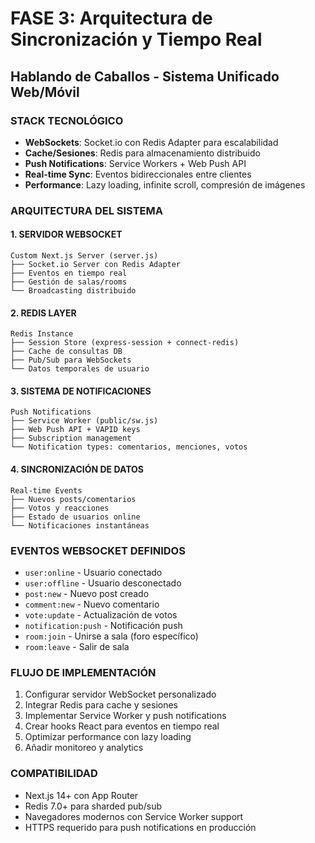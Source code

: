 # FASE 3: Arquitectura de Sincronización y Tiempo Real
## Hablando de Caballos - Sistema Unificado Web/Móvil

### STACK TECNOLÓGICO
- **WebSockets**: Socket.io con Redis Adapter para escalabilidad
- **Cache/Sesiones**: Redis para almacenamiento distribuido
- **Push Notifications**: Service Workers + Web Push API
- **Real-time Sync**: Eventos bidireccionales entre clientes
- **Performance**: Lazy loading, infinite scroll, compresión de imágenes

### ARQUITECTURA DEL SISTEMA

#### 1. SERVIDOR WEBSOCKET
```
Custom Next.js Server (server.js)
├── Socket.io Server con Redis Adapter
├── Eventos en tiempo real
├── Gestión de salas/rooms
└── Broadcasting distribuido
```

#### 2. REDIS LAYER
```
Redis Instance
├── Session Store (express-session + connect-redis)
├── Cache de consultas DB
├── Pub/Sub para WebSockets
└── Datos temporales de usuario
```

#### 3. SISTEMA DE NOTIFICACIONES
```
Push Notifications
├── Service Worker (public/sw.js)
├── Web Push API + VAPID keys
├── Subscription management
└── Notification types: comentarios, menciones, votos
```

#### 4. SINCRONIZACIÓN DE DATOS
```
Real-time Events
├── Nuevos posts/comentarios
├── Votos y reacciones
├── Estado de usuarios online
└── Notificaciones instantáneas
```

### EVENTOS WEBSOCKET DEFINIDOS
- `user:online` - Usuario conectado
- `user:offline` - Usuario desconectado
- `post:new` - Nuevo post creado
- `comment:new` - Nuevo comentario
- `vote:update` - Actualización de votos
- `notification:push` - Notificación push
- `room:join` - Unirse a sala (foro específico)
- `room:leave` - Salir de sala

### FLUJO DE IMPLEMENTACIÓN
1. Configurar servidor WebSocket personalizado
2. Integrar Redis para cache y sesiones
3. Implementar Service Worker y push notifications
4. Crear hooks React para eventos en tiempo real
5. Optimizar performance con lazy loading
6. Añadir monitoreo y analytics

### COMPATIBILIDAD
- Next.js 14+ con App Router
- Redis 7.0+ para sharded pub/sub
- Navegadores modernos con Service Worker support
- HTTPS requerido para push notifications en producción
